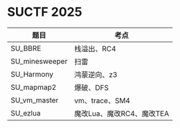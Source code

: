 # SUCTF 2025

| 题目           | 考点                      |
| -------------- | ------------------------- |
| SU_BBRE        | 栈溢出、RC4               |
| SU_minesweeper | 扫雷                      |
| SU_Harmony     | 鸿蒙逆向、z3              |
| SU_mapmap2     | 爆破、DFS                 |
| SU_vm_master   | vm、trace、SM4            |
| SU_ezlua       | 魔改Lua、魔改RC4、魔改TEA |

